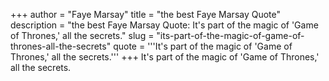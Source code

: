 +++
author = "Faye Marsay"
title = "the best Faye Marsay Quote"
description = "the best Faye Marsay Quote: It's part of the magic of 'Game of Thrones,' all the secrets."
slug = "its-part-of-the-magic-of-game-of-thrones-all-the-secrets"
quote = '''It's part of the magic of 'Game of Thrones,' all the secrets.'''
+++
It's part of the magic of 'Game of Thrones,' all the secrets.
